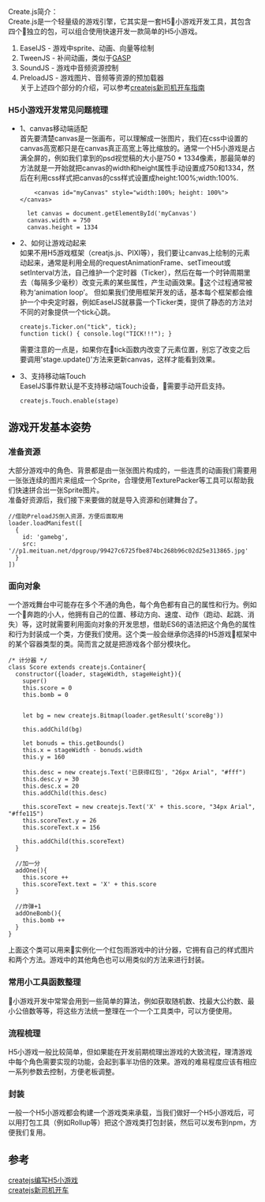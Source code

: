 Create.js简介：  
Create.js是一个轻量级的游戏引擎，它其实是一套H5小游戏开发工具，其包含四个独立的包，可以组合使用快速开发一款简单的H5小游戏。  
1. EaselJS - 游戏中sprite、动画、向量等绘制
2. TweenJS - 补间动画，类似于[GASP](https://github.com/greensock/GreenSock-JS)
3. SoundJS - 游戏中音频资源控制
4. PreloadJS - 游戏图片、音频等资源的预加载器  
关于上述四个部分的介绍，可以参考[createjs新司机开车指南](https://juejin.im/entry/5b5d2efde51d4519503b5753?utm_source=gold_browser_extension)

### H5小游戏开发常见问题梳理
- 1、canvas移动端适配  
  首先要清楚canvas是一张画布，可以理解成一张图片，我们在css中设置的canvas高宽都只是在canvas真正高宽上等比缩放的。通常一个H5小游戏是占满全屏的，例如我们拿到的psd视觉稿的大小是750 * 1334像素，那最简单的方法就是一开始就把canvas的width和height属性手动设置成750和1334，然后在利用css样式把canvas的css样式设置成height:100%;width:100%.   

  ```
      <canvas id="myCanvas" style="width:100%; height: 100%"></canvas>

  ```  
  ```
    let canvas = document.getElementById('myCanvas')
    canvas.width = 750
    canvas.height = 1334
  ```  
- 2、如何让游戏动起来  
  如果不用H5游戏框架（creatjs.js、PIXI等），我们要让canvas上绘制的元素动起来，通常是利用全局的requestAnimationFrame、setTimeout或setInterval方法，自己维护一个定时器（Ticker），然后在每一个时钟周期里去（每隔多少毫秒）改变元素的某些属性，产生动画效果。这个过程通常被称为‘animation loop’。 但如果我们使用框架开发的话，基本每个框架都会维护一个中央定时器，例如EaselJS就暴露一个Ticker类，提供了静态的方法对不同的对象提供一个tick心跳。  
  ```
  createjs.Ticker.on("tick", tick);  
  function tick() { console.log("TICK!!!"); }
  ```  
  需要注意的一点是，如果你在tick函数内改变了元素位置，别忘了改变之后要调用'stage.update()'方法来更新canvas，这样才能看到效果。  

- 3、支持移动端Touch  
  EaselJS事件默认是不支持移动端Touch设备，需要手动开启支持。  
  ```
  createjs.Touch.enable(stage)
  ```   
  
  
## 游戏开发基本姿势  
### 准备资源  
大部分游戏中的角色、背景都是由一张张图片构成的，一些连贯的动画我们需要用一张张连续的图片来组成一个Sprite，合理使用TexturePacker等工具可以帮助我们快速拼合出一张Sprite图片。  
准备好资源后，我们接下来要做的就是导入资源和创建舞台了。  

```
//借助PreloadJS倒入资源，方便后面取用
loader.loadManifest([
  {
    id: 'gamebg',
    src: '//p1.meituan.net/dpgroup/99427c6725fbe874bc268b96c02d25e313865.jpg'
  }
])
```


### 面向对象  
一个游戏舞台中可能存在多个不通的角色，每个角色都有自己的属性和行为。例如一个奔跑的小人，他拥有自己的位置、移动方向、速度、动作（跑动、起跳、消失）等，这时就需要利用面向对象的开发思想，借助ES6的语法把这个角色的属性和行为封装成一个类，方便我们使用。这个类一般会继承你选择的H5游戏框架中的某个容器类型的类。简而言之就是把游戏各个部分模块化。  
```
/* 计分器 */
class Score extends createjs.Container{
  constructor({loader, stageWidth, stageHeight}){
    super()
    this.score = 0
    this.bomb = 0


    let bg = new createjs.Bitmap(loader.getResult('scoreBg'))
    
    this.addChild(bg)

    let bonuds = this.getBounds()
    this.x = stageWidth - bonuds.width
    this.y = 160  

    this.desc = new createjs.Text('已获得红包', "26px Arial", "#fff")
    this.desc.y = 30
    this.desc.x = 20    
    this.addChild(this.desc)
    
    this.scoreText = new createjs.Text('X' + this.score, "34px Arial", "#ffe115")
    this.scoreText.y = 26
    this.scoreText.x = 156  

    this.addChild(this.scoreText)    
  }

  //加一分
  addOne(){
    this.score ++ 
    this.scoreText.text = 'X' + this.score
  }

  //炸弹+1
  addOneBomb(){
    this.bomb ++
  }
}
```
上面这个类可以用来实例化一个红包雨游戏中的计分器，它拥有自己的样式图片和两个方法。游戏中的其他角色也可以用类似的方法来进行封装。

### 常用小工具函数整理
小游戏开发中常常会用到一些简单的算法，例如获取随机数、找最大公约数、最小公倍数等等，将这些方法统一整理在一个一个工具类中，可以方便使用。  

### 流程梳理  
H5小游戏一般比较简单，但如果能在开发前期梳理出游戏的大致流程，理清游戏中每个角色需要实现的功能，会起到事半功倍的效果。游戏的难易程度应该有相应一系列参数去控制，方便老板调整。

### 封装  
一般一个H5小游戏都会构建一个游戏类来承载，当我们做好一个H5小游戏后，可以用打包工具（例如Rollup等）把这个游戏类打包封装，然后可以发布到npm，方便我们复用。  

## 参考
[createjs编写H5小游戏](https://blog.csdn.net/lanix516/article/category/5706235)  
[createjs新司机开车](https://juejin.im/entry/5b5d2efde51d4519503b5753?utm_source=gold_browser_extension)